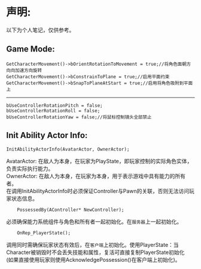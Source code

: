 声明:
=
以下为个人笔记，仅供参考。

Game Mode:
-
    GetCharacterMovement()->bOrientRotationToMovement = true;//将角色面朝方向向加速方向旋转
    GetCharacterMovement()->bConstrainToPlane = true;//启用平面约束
    GetCharacterMovement()->bSnapToPlaneAtStart = true;//启用将角色吸附到平面上
----------------------------------------------------------------------------------------------------
    bUseControllerRotationPitch = false;
    bUseControllerRotationRoll = false;
    bUseControllerRotationYaw = false;//将鼠标控制镜头全部禁止

Init Ability Actor Info:
-	
    InitAbilityActorInfo(AvatarActor, OwnerActor);
AvatarActor: 在敌人为本身，在玩家为PlayState，即玩家控制的实际角色实体，负责实际执行能力。<br>
OwnerActor: 在敌人为本身，在玩家为本身，用于表示游戏中具有能力的所有者。<br>
在调用InitAbilityActorInfo时必须保证Controller与Pawn的关联，否则无法访问玩家状态信息。

        PossessedBy(AController* NewController);
必须确保能力系统组件与角色和所有者一起初始化。在`服务器`上一起初始化。

        OnRep_PlayerState();
调用同时需确保玩家状态有效后，在`客户端`上初始化。使用PlayerState：当Character被销毁时不会丢失技能和属性，复活可直接复制PlayerState初始化<br>
(如果直接使用玩家则使用AcknowledgePossession()在客户端上初始化)。<br>
